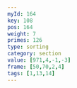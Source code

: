 ```yaml
---
myId: 164
key: 108
pos: 164
weight: 7
primes: 126
type: sorting
category: section
value: [971,4,-1,-3]
frame: [50,70,2,4]
tags: [1,13,14]
---
```

